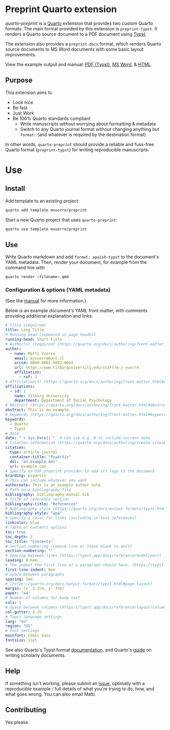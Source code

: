 # Preprint Quarto extension

*quarto-preprint* is a [Quarto](https://quarto.org) extension that provides two custom Quarto formats. The main format provided by this extension is `preprint-typst`. It renders a Quarto source document to a PDF document using [Typst](https://typst.app/docs). 

The extension also provides a `preprint-docx` format, which renders Quarto source documents to MS Word documents with some basic layout improvements. 

View the example output and manual: [PDF (Typst)](https://mvuorre.github.io/quarto-preprint/index.pdf), [MS Word](https://mvuorre.github.io/quarto-preprint/index.docx), & [HTML](https://mvuorre.github.io/quarto-preprint).

## Purpose

This extension aims to

- Look nice     
- Be fast
- Just Work
- Be 100% Quarto standards compliant
  - Write manuscripts without worrying about formatting & metadata
  - Switch to any Quarto journal format without changing anything but `format:` (and whatever is required by the destination format)

In other words, `quarto-preprint` should provide a reliable and fuss-free Quarto format (`preprint-typst`) for writing reproducible manuscripts. 

# Use

## Install

Add template to an existing project:

```bash
quarto add template mvuorre/preprint
```

Start a new Quarto project that uses `quarto-preprint`:

```bash
quarto use template mvuorre/preprint
```

## Use

Write Quarto markdown and add `format: apaish-typst` to the document's YAML metadata. Then, render your document, for example from the command line with

```bash
quarto render <filename>.qmd
```

### Configuration & options (YAML metadata)

(See the [manual](https://mvuorre.github.io/quarto-preprint) for more information.)

Below is an example document's YAML front matter, with comments providing additional explanation and links:

```yaml
# Title (required)
title: Long Title
# Running head (repeated in page header)
running-head: Short title 
# Author(s) (required) (https://quarto.org/docs/authoring/front-matter.html#authors-and-affiliations)
author:
  - name: Matti Vuorre
    email: mjvuorre@uvt.nl
    orcid: 0000-0001-5052-066X
    url: https://www.tilburguniversity.edu/staff/m-j-vuorre
    affiliation:
      - ref: 1
# Affiliation(s) (https://quarto.org/docs/authoring/front-matter.html#authors-and-affiliations)
affiliations:
  - id: 1
    name: Tilburg University
    department: Department of Social Psychology
# Abstract (https://quarto.org/docs/authoring/front-matter.html#abstract)
abstract: This is an example.
# Keywords (https://quarto.org/docs/authoring/front-matter.html#keywords)
keywords: 
  - Quarto 
  - Typst
# Date
date: "`r Sys.Date()`"  # Can use e.g. R to include current date
# Citation information (https://quarto.org/docs/authoring/create-citeable-articles.html#journal-articles)
citation:
  type: article-journal
  container-title: "PsyArXiv"
  doi: "an.example.doi"
  url: example.com
# Specify an OSF preprint provider to add its logo to the document
branding: psyarxiv
# This can include whatever you want
authornote: This is an example author note.
# Path to a bibliography file
bibliography: bibliography-manual.bib
# Title of reference section
bibliography-title: "References"
# Bibliography style (https://quarto.org/docs/output-formats/typst.html#bibliography)
bibliography-style: "apa"
# Specify a color for links (including in-text references)
linkcolor: blue
# Table of contents options
toc: true
toc_depth: 2
toc_title: "Contents"
# Section numbering (remove line or leave blank to omit)
section-numbering: ""
# Spacing between lines (https://typst.app/docs/reference/model/par/)
leading: 0.6em
# The indent the first line of a paragraph should have. (https://typst.app/docs/reference/model/par/)
first-line-indent: 0cm
# Space between paragraphs
spacing: 1em
# (https://quarto.org/docs/output-formats/typst.html#page-layout)
margin: (x: 3.2cm, y: 3cm)
paper: "a4"
# Number of columns for body text
cols: 1
# Space between columns (https://typst.app/docs/reference/layout/columns/)
col-gutter: 4.2%
# Typst language settings
lang: "en"
region: "US"
# Font settings
mainfont: Comic Sans
fontsize: 11pt
```

See also Quarto's Typst format [documentation](https://quarto.org/docs/output-formats/typst.html), and Quarto's [guide](https://quarto.org/docs/authoring/front-matter.html) on writing scholarly documents.

## Help

If something isn't working, please submit an [issue](https://github.com/mvuorre/quarto-preprint/issues), optimally with a reproducible example / full details of what you're trying to do, how, and what goes wrong. You can also email Matti.

## Contributing

Yes please.

